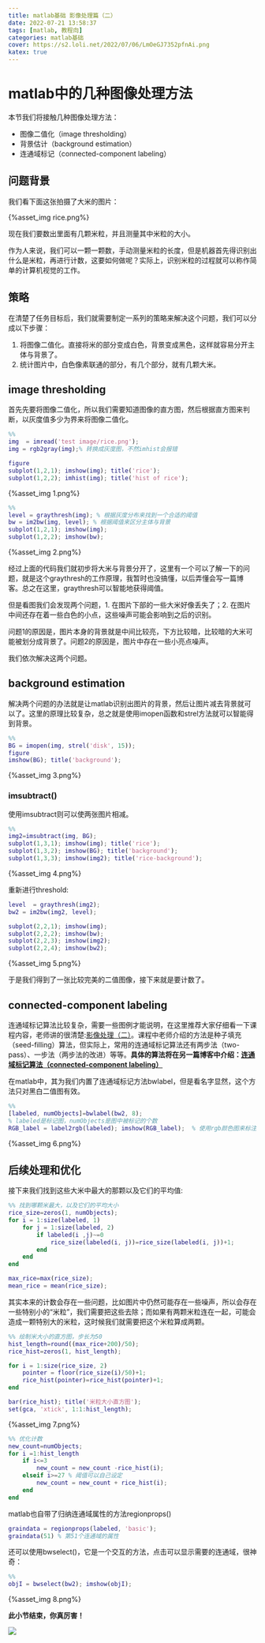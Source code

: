 ```yaml
---
title: matlab基础 影像处理篇（二）
date: 2022-07-21 13:58:37
tags: [matlab, 教程向]
categories: matlab基础
cover: https://s2.loli.net/2022/07/06/LmOeGJ7352pfnAi.png
katex: true
---
```


# matlab中的几种图像处理方法
本节我们将接触几种图像处理方法：
* 图像二值化（image thresholding）
* 背景估计（background estimation）
* 连通域标记（connected-component labeling）

## 问题背景
我们看下面这张拍摄了大米的图片：

{%asset_img rice.png%}

现在我们要数出里面有几颗米粒，并且测量其中米粒的大小。

作为人来说，我们可以一颗一颗数，手动测量米粒的长度，但是机器首先得识别出什么是米粒，再进行计数，这要如何做呢？实际上，识别米粒的过程就可以称作简单的计算机视觉的工作。

## 策略
在清楚了任务目标后，我们就需要制定一系列的策略来解决这个问题，我们可以分成以下步骤：
1. 将图像二值化。直接将米的部分变成白色，背景变成黑色，这样就容易分开主体与背景了。
2. 统计图片中，白色像素联通的部分，有几个部分，就有几颗大米。

## image thresholding
首先先要将图像二值化，所以我们需要知道图像的直方图，然后根据直方图来判断，以灰度值多少为界来将图像二值化。

```matlab
%%
img  = imread('test image/rice.png');
img = rgb2gray(img);% 转换成灰度图，不然imhist会报错

figure
subplot(1,2,1); imshow(img); title('rice');
subplot(1,2,2); imhist(img); title('hist of rice');
```

{%asset_img 1.png%}

```matlab
%%
level = graythresh(img); % 根据灰度分布来找到一个合适的阈值
bw = im2bw(img, level); % 根据阈值来区分主体与背景
subplot(1,2,1); imshow(img);
subplot(1,2,2); imshow(bw);
```

{%asset_img 2.png%}

经过上面的代码我们就初步将大米与背景分开了，这里有一个可以了解一下的问题，就是这个graythresh的工作原理，我暂时也没搞懂，以后弄懂会写一篇博客。总之在这里，graythresh可以智能地获得阈值。

但是看图我们会发现两个问题，1. 在图片下部的一些大米好像丢失了；2. 在图片中间还存在着一些白色的小点，这些噪声可能会影响到之后的识别。

问题1的原因是，图片本身的背景就是中间比较亮，下方比较暗，比较暗的大米可能被划分成背景了。问题2的原因是，图片中存在一些小亮点噪声。

我们依次解决这两个问题。

## background estimation
解决两个问题的办法就是让matlab识别出图片的背景，然后让图片减去背景就可以了。这里的原理比较复杂，总之就是使用imopen函数和strel方法就可以智能得到背景。

```matlab
%%
BG = imopen(img, strel('disk', 15));
figure
imshow(BG); title('background');
```

{%asset_img 3.png%}

### imsubtract()
使用imsubtract则可以使两张图片相减。

```matlab
%%
img2=imsubtract(img, BG);
subplot(1,3,1); imshow(img); title('rice');
subplot(1,3,2); imshow(BG); title('background');
subplot(1,3,3); imshow(img2); title('rice-background');
```

{%asset_img 4.png%}

重新进行threshold:

```matlab
level  = graythresh(img2);
bw2 = im2bw(img2, level);

subplot(2,2,1); imshow(img);
subplot(2,2,2); imshow(bw);
subplot(2,2,3); imshow(img2);
subplot(2,2,4); imshow(bw2);
```

{%asset_img 5.png%}

于是我们得到了一张比较完美的二值图像，接下来就是要计数了。

## connected-component labeling
连通域标记算法比较复杂，需要一些图例才能说明，在这里推荐大家仔细看一下课程内容，老师讲的很清楚:[影像处理（二）](https://www.bilibili.com/video/BV1GJ41137UH?p=9&vd_source=3d73f51879206e4a4df14c2d1fb027e7)。课程中老师介绍的方法是种子填充（seed-filling）算法，但实际上，常用的连通域标记算法还有两步法（two-pass）、一步法（两步法的改进）等等。**具体的算法将在另一篇博客中介绍：[连通域标记算法（connected-component labeling）](https://yigexiaogai.github.io/2022/07/23/%E8%BF%9E%E9%80%9A%E5%9F%9F%E6%A0%87%E8%AE%B0%E7%AE%97%E6%B3%95%EF%BC%88connected-component-labeling%EF%BC%89/)**

在matlab中，其为我们内置了连通域标记方法bwlabel，但是看名字显然，这个方法只对黑白二值图有效。

```matlab
%%
[labeled, numObjects]=bwlabel(bw2, 8);
% labeled是标记图，numObjects是图中被标记的个数
RGB_label = label2rgb(labeled); imshow(RGB_label);  % 使用rgb颜色图来标注连通域，使其可视化
```

{%asset_img 6.png%}

## 后续处理和优化
接下来我们找到这些大米中最大的那颗以及它们的平均值:

```matlab
%% 找到哪颗米最大，以及它们的平均大小
rice_size=zeros(1, numObjects);
for i = 1:size(labeled, 1)
    for j = 1:size(labeled, 2)
        if labeled(i ,j)~=0
            rice_size(labeled(i, j))=rice_size(labeled(i, j))+1;
        end
    end
end

max_rice=max(rice_size);
mean_rice = mean(rice_size);
```

其实本来的计数会存在一些问题，比如图片中仍然可能存在一些噪声，所以会存在一些特别小的“米粒”，我们需要把这些去除；而如果有两颗米粒连在一起，可能会造成一颗特别大的米粒，这时候我们就需要把这个米粒算成两颗。

```matlab
%% 绘制米大小的直方图，步长为50
hist_length=round((max_rice+200)/50);
rice_hist=zeros(1, hist_length);

for i = 1:size(rice_size, 2)
    pointer = floor(rice_size(i)/50)+1;
    rice_hist(pointer)=rice_hist(pointer)+1;
end

bar(rice_hist); title('米粒大小直方图');
set(gca, 'xtick', 1:1:hist_length);
```

{%asset_img 7.png%}

```matlab
%% 优化计数
new_count=numObjects;
for i =1:hist_length
    if i<=3
        new_count = new_count -rice_hist(i);
    elseif i>=27 % 阈值可以自己设定
        new_count = new_count + rice_hist(i);
    end
end
```

matlab也自带了归纳连通域属性的方法regionprops()

```matlab
graindata = regionprops(labeled, 'basic');
graindata(51) % 第51个连通域的属性
```

还可以使用bwselect()，它是一个交互的方法，点击可以显示需要的连通域，很神奇：

```matlab
%%
objI = bwselect(bw2); imshow(objI);
```

{%asset_img 8.png%}

**此小节结束，你真厉害！**

![](https://s2.loli.net/2022/07/06/Kh4zpItmHrbkAPN.jpg)